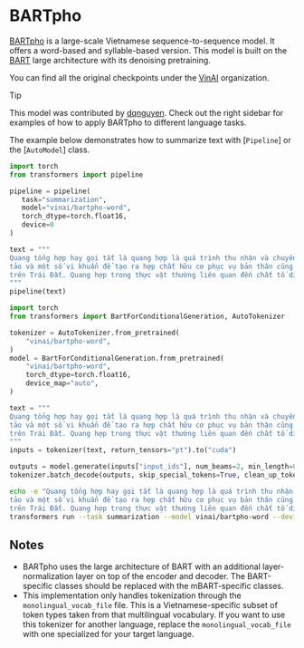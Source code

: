 <!--Copyright 2021 The HuggingFace Team. All rights reserved.

Licensed under the Apache License, Version 2.0 (the "License"); you may not use this file except in compliance with
the License. You may obtain a copy of the License at

http://www.apache.org/licenses/LICENSE-2.0

Unless required by applicable law or agreed to in writing, software distributed under the License is distributed on
an "AS IS" BASIS, WITHOUT WARRANTIES OR CONDITIONS OF ANY KIND, either express or implied. See the License for the
specific language governing permissions and limitations under the License.

⚠️ Note that this file is in Markdown but contain specific syntax for our doc-builder (similar to MDX) that may not be
rendered properly in your Markdown viewer.

-->


# BARTpho

[BARTpho](https://huggingface.co/papers/2109.09701) is a large-scale Vietnamese sequence-to-sequence model. It offers a word-based and syllable-based version. This model is built on the [BART](./bart) large architecture with its denoising pretraining.

You can find all the original checkpoints under the [VinAI](https://huggingface.co/vinai/models?search=bartpho) organization.

> [!TIP]
> This model was contributed by [dqnguyen](https://huggingface.co/dqnguyen).
> Check out the right sidebar for examples of how to apply BARTpho to different language tasks.

The example below demonstrates how to summarize text with [`Pipeline`] or the [`AutoModel`] class.


<hfoptions id="usage">
<hfoption id="Pipeline">



```python
import torch
from transformers import pipeline

pipeline = pipeline(
   task="summarization",
   model="vinai/bartpho-word",
   torch_dtype=torch.float16,
   device=0
)

text = """
Quang tổng hợp hay gọi tắt là quang hợp là quá trình thu nhận và chuyển hóa năng lượng ánh sáng Mặt trời của thực vật, 
tảo và một số vi khuẩn để tạo ra hợp chất hữu cơ phục vụ bản thân cũng như làm nguồn thức ăn cho hầu hết các sinh vật 
trên Trái Đất. Quang hợp trong thực vật thường liên quan đến chất tố diệp lục màu xanh lá cây và tạo ra oxy như một sản phẩm phụ
"""
pipeline(text)
```

</hfoption>
<hfoption id="AutoModel">

```python
import torch
from transformers import BartForConditionalGeneration, AutoTokenizer

tokenizer = AutoTokenizer.from_pretrained(
    "vinai/bartpho-word",
)
model = BartForConditionalGeneration.from_pretrained(
    "vinai/bartpho-word",
    torch_dtype=torch.float16,
    device_map="auto",
)

text = """
Quang tổng hợp hay gọi tắt là quang hợp là quá trình thu nhận và chuyển hóa năng lượng ánh sáng Mặt trời của thực vật, 
tảo và một số vi khuẩn để tạo ra hợp chất hữu cơ phục vụ bản thân cũng như làm nguồn thức ăn cho hầu hết các sinh vật 
trên Trái Đất. Quang hợp trong thực vật thường liên quan đến chất tố diệp lục màu xanh lá cây và tạo ra oxy như một sản phẩm phụ
"""
inputs = tokenizer(text, return_tensors="pt").to("cuda")

outputs = model.generate(inputs["input_ids"], num_beams=2, min_length=0, max_length=20)
tokenizer.batch_decode(outputs, skip_special_tokens=True, clean_up_tokenization_spaces=False)[0]
```

</hfoption>
<hfoption id="transformers CLI">

```bash
echo -e "Quang tổng hợp hay gọi tắt là quang hợp là quá trình thu nhận và chuyển hóa năng lượng ánh sáng Mặt trời của thực vật, 
tảo và một số vi khuẩn để tạo ra hợp chất hữu cơ phục vụ bản thân cũng như làm nguồn thức ăn cho hầu hết các sinh vật 
trên Trái Đất. Quang hợp trong thực vật thường liên quan đến chất tố diệp lục màu xanh lá cây và tạo ra oxy như một sản phẩm phụ" | \
transformers run --task summarization --model vinai/bartpho-word --device 0
```

</hfoption>
</hfoptions>



## Notes

- BARTpho uses the large architecture of BART with an additional layer-normalization layer on top of the encoder and decoder. The BART-specific classes should be replaced with the mBART-specific classes.
- This implementation only handles tokenization through the `monolingual_vocab_file` file. This is a Vietnamese-specific subset of token types taken from that multilingual vocabulary. If you want to use this tokenizer for another language, replace the `monolingual_vocab_file` with one specialized for your target language.
